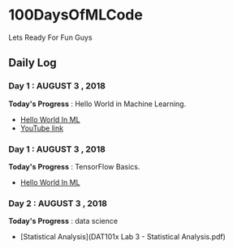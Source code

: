 # 100DaysOfMLCode

  Lets Ready For Fun Guys

## Daily Log

### Day 1 : AUGUST 3 , 2018
 
**Today's Progress** : Hello World in Machine Learning.
 - [Hello World In ML](HelloWorld_In_ML.ipynb)
 - [YouTube link](https://www.youtube.com/watch?v=cKxRvEZd3Mw&t=337s)

### Day 1 : AUGUST 3 , 2018
 **Today's Progress** : TensorFlow Basics.
 - [Hello World In ML](TensorFlow_Basics.ipynb)

### Day 2 : AUGUST 3 , 2018
 **Today's Progress** : data science
  - [Statistical Analysis](DAT101x Lab 3 - Statistical Analysis.pdf)









